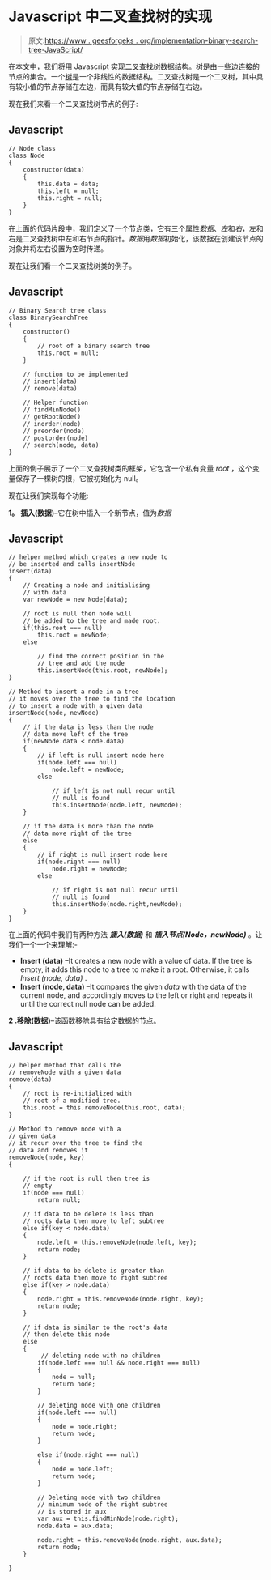 # Javascript 中二叉查找树的实现

> 原文:[https://www . geesforgeks . org/implementation-binary-search-tree-JavaScript/](https://www.geeksforgeeks.org/implementation-binary-search-tree-javascript/)

在本文中，我们将用 Javascript 实现[二叉查找树](https://www.geeksforgeeks.org/binary-search-tree-set-1-search-and-insertion/)数据结构。树是由一些边连接的节点的集合。一个[树](https://www.geeksforgeeks.org/binary-tree-data-structure/)是一个非线性的数据结构。二叉查找树是一个二叉树，其中具有较小值的节点存储在左边，而具有较大值的节点存储在右边。

现在我们来看一个二叉查找树节点的例子:

## Javascript

```
// Node class
class Node
{
    constructor(data)
    {
        this.data = data;
        this.left = null;
        this.right = null;
    }
}
```

在上面的代码片段中，我们定义了一个节点类，它有三个属性*数据*、*左*和*右*，左和右是二叉查找树中左和右节点的指针。*数据*用*数据*初始化，该数据在创建该节点的对象并将左右设置为空时传递。

现在让我们看一个二叉查找树类的例子。

## Javascript

```
// Binary Search tree class
class BinarySearchTree
{
    constructor()
    {
        // root of a binary search tree
        this.root = null;
    }

    // function to be implemented
    // insert(data)
    // remove(data)

    // Helper function
    // findMinNode()
    // getRootNode()
    // inorder(node)
    // preorder(node)              
    // postorder(node)
    // search(node, data)
}
```

上面的例子展示了一个二叉查找树类的框架，它包含一个私有变量 *root* ，这个变量保存了一棵树的根，它被初始化为 null。

现在让我们实现每个功能:

**1。** **插入(数据)**–它在树中插入一个新节点，值为*数据*

## Javascript

```
// helper method which creates a new node to
// be inserted and calls insertNode
insert(data)
{
    // Creating a node and initialising
    // with data
    var newNode = new Node(data);

    // root is null then node will
    // be added to the tree and made root.
    if(this.root === null)
        this.root = newNode;
    else

        // find the correct position in the
        // tree and add the node
        this.insertNode(this.root, newNode);
}

// Method to insert a node in a tree
// it moves over the tree to find the location
// to insert a node with a given data
insertNode(node, newNode)
{
    // if the data is less than the node
    // data move left of the tree
    if(newNode.data < node.data)
    {
        // if left is null insert node here
        if(node.left === null)
            node.left = newNode;
        else

            // if left is not null recur until
            // null is found
            this.insertNode(node.left, newNode);
    }

    // if the data is more than the node
    // data move right of the tree
    else
    {
        // if right is null insert node here
        if(node.right === null)
            node.right = newNode;
        else

            // if right is not null recur until
            // null is found
            this.insertNode(node.right,newNode);
    }
}
```

在上面的代码中我们有两种方法 ***插入(数据)*** 和 ***插入节点(Node，newNode)*** 。让我们一个一个来理解:-

*   **Insert (data)** –It creates a new node with a value of data. If the tree is empty, it adds this node to a tree to make it a root. Otherwise, it calls *Insert (node, data)* .
*   **Insert (node, data)** –It compares the given *data* with the data of the current node, and accordingly moves to the left or right and repeats it until the correct null node can be added.

**2 .移除(数据)**–该函数移除具有给定数据的节点。

## Javascript

```
// helper method that calls the
// removeNode with a given data
remove(data)
{
    // root is re-initialized with
    // root of a modified tree.
    this.root = this.removeNode(this.root, data);
}

// Method to remove node with a
// given data
// it recur over the tree to find the
// data and removes it
removeNode(node, key)
{

    // if the root is null then tree is
    // empty
    if(node === null)
        return null;

    // if data to be delete is less than
    // roots data then move to left subtree
    else if(key < node.data)
    {
        node.left = this.removeNode(node.left, key);
        return node;
    }

    // if data to be delete is greater than
    // roots data then move to right subtree
    else if(key > node.data)
    {
        node.right = this.removeNode(node.right, key);
        return node;
    }

    // if data is similar to the root's data
    // then delete this node
    else
    {
         // deleting node with no children
        if(node.left === null && node.right === null)
        {
            node = null;
            return node;
        }

        // deleting node with one children
        if(node.left === null)
        {
            node = node.right;
            return node;
        }

        else if(node.right === null)
        {
            node = node.left;
            return node;
        }

        // Deleting node with two children
        // minimum node of the right subtree
        // is stored in aux
        var aux = this.findMinNode(node.right);
        node.data = aux.data;

        node.right = this.removeNode(node.right, aux.data);
        return node;
    }

}
```